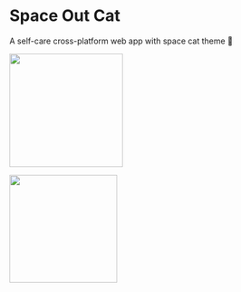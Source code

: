 # Space Out Cat
A self-care cross-platform web app with space cat theme 🚀

<a href="https://spaceoutcat.netlify.app"><img src="https://emojipedia.org/static/img/footer/use_in_browser_dark.svg" width="200"/></a>

<a href="https://github.com/LinkTheCoder/HowToPWA"><img src="https://user-images.githubusercontent.com/9122190/28998409-c5bf7362-7a00-11e7-9b63-db56694522e7.png" width="190"/></a>

